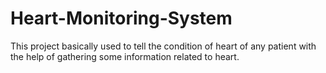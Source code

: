 # Heart-Monitoring-System
This project basically used to tell the condition of heart of any patient with the help of gathering some information related to heart.
